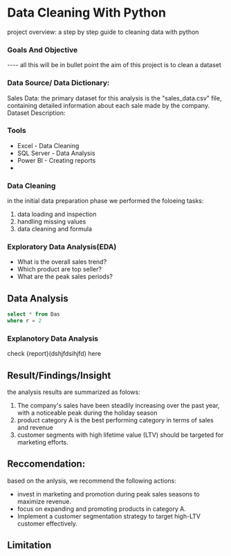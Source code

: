 # Data Cleaning With Python
project overview: a step by step guide to cleaning data with python

### Goals And Objective
---- all this will be in bullet point
the aim of this project is to clean a dataset

### Data Source/ Data Dictionary:
Sales Data: the primary dataset for this analysis is the "sales_data.csv" file, containing detailed information about each sale made by the company.
Dataset Description:

### Tools
- Excel - Data Cleaning
- SQL Server - Data Analysis
- Power BI  - Creating reports
- 
### Data Cleaning
in the initial data preparation phase we performed the foloeing tasks:
1. data loading and inspection
2. handling missing values
3. data cleaning and formula
   
### Exploratory Data Analysis(EDA)
- What is the overall sales trend?
- Which product are top seller?
- What are the peak sales periods?
  
## Data Analysis
```sql
select * from Das
where r = 2
```
### Explanotory Data Analysis 
check {report}(dshjfdsihjfd) here

## Result/Findings/Insight
the analysis results are summarized as folows:
1. The company's sales have been steadily increasing over the past year, with a noticeable peak during the holiday season
2. product category A is the best performing category in terms of sales and revenue
3. customer segments with high lifetime value (LTV) should be targeted for marketing efforts.

## Reccomendation:
based on the anlysis, we recommend the following actions:
- invest in marketing and promotion during peak sales seasons 
to maximize revenue.
- focus on expanding and promoting products in category A.
- Implement a customer segmentation strategy to target high-LTV customer effectively.
  
## Limitation
